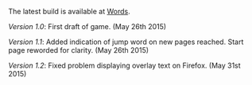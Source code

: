 The latest build is available at [Words](/Users/peter/Sites/Games/Memoriam/build/index.html).

*Version 1.0*: First draft of game.
(May 26th 2015)

*Version 1.1*: Added indication of jump word on new pages reached. Start page reworded for
clarity.
(May 26th 2015)

*Version 1.2*: Fixed problem displaying overlay text on Firefox.
(May 31st 2015)
